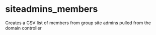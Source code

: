 # siteadmins_members
Creates a CSV list of members from group site admins pulled from the domain controller
